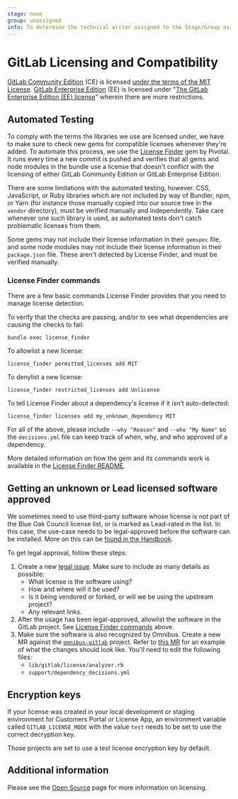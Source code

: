 ```yaml
---
stage: none
group: unassigned
info: To determine the technical writer assigned to the Stage/Group associated with this page, see https://about.gitlab.com/handbook/product/ux/technical-writing/#assignments
---
```


# GitLab Licensing and Compatibility

[GitLab Community Edition](https://gitlab.com/gitlab-org/gitlab-foss/) (CE) is licensed [under the terms of the MIT License](https://gitlab.com/gitlab-org/gitlab-foss/blob/master/LICENSE). [GitLab Enterprise Edition](https://gitlab.com/gitlab-org/gitlab/) (EE) is licensed under "[The GitLab Enterprise Edition (EE) license](https://gitlab.com/gitlab-org/gitlab/-/blob/master/ee/LICENSE)" wherein there are more restrictions.

## Automated Testing

To comply with the terms the libraries we use are licensed under, we have to make sure to check new gems for compatible licenses whenever they're added. To automate this process, we use the [License Finder](https://github.com/pivotal/LicenseFinder) gem by Pivotal. It runs every time a new commit is pushed and verifies that all gems and node modules in the bundle use a license that doesn't conflict with the licensing of either GitLab Community Edition or GitLab Enterprise Edition.

There are some limitations with the automated testing, however. CSS, JavaScript, or Ruby libraries which are not included by way of Bundler, npm, or Yarn (for instance those manually copied into our source tree in the `vendor` directory), must be verified manually and independently. Take care whenever one such library is used, as automated tests don't catch problematic licenses from them.

Some gems may not include their license information in their `gemspec` file, and some node modules may not include their license information in their `package.json` file. These aren't detected by License Finder, and must be verified manually.

### License Finder commands

There are a few basic commands License Finder provides that you need to manage license detection.

To verify that the checks are passing, and/or to see what dependencies are causing the checks to fail:

```shell
bundle exec license_finder
```

To allowlist a new license:

```shell
license_finder permitted_licenses add MIT
```

To denylist a new license:

```shell
license_finder restricted_licenses add Unlicense
```

To tell License Finder about a dependency's license if it isn't auto-detected:

```shell
license_finder licenses add my_unknown_dependency MIT
```

For all of the above, please include `--why "Reason"` and `--who "My Name"` so the `decisions.yml` file can keep track of when, why, and who approved of a dependency.

More detailed information on how the gem and its commands work is available in the [License Finder README](https://github.com/pivotal/LicenseFinder).

## Getting an unknown or Lead licensed software approved

We sometimes need to use third-party software whose license is not part of the Blue Oak Council
license list, or is marked as Lead-rated in the list. In this case, the use-case needs to be
legal-approved before the software can be installed. More on this can be [found in the Handbook](https://about.gitlab.com/handbook/legal/product/#using-open-source-software).

To get legal approval, follow these steps:

1. Create a new [legal issue](https://gitlab.com/gitlab-com/legal-and-compliance/-/issues/new?issuable_template=general-legal-template). Make sure to include as many details as possible:
   - What license is the software using?
   - How and where will it be used?
   - Is it being vendored or forked, or will we be using the upstream project?
   - Any relevant links.
1. After the usage has been legal-approved, allowlist the software in the GitLab project.
   See [License Finder commands](#license-finder-commands) above.
1. Make sure the software is also recognized by Omnibus. Create a new MR against the [`omnibus-gitlab`](https://gitlab.com/gitlab-org/omnibus-gitlab)
   project. Refer to [this MR](https://gitlab.com/gitlab-org/omnibus-gitlab/-/merge_requests/6870)
   for an example of what the changes should look like. You'll need to edit the following files:
   - `lib/gitlab/license/analyzer.rb`
   - `support/dependency_decisions.yml`

## Encryption keys

If your license was created in your local development or staging environment for Customers Portal or License App, an environment variable called `GITLAB_LICENSE_MODE` with the value `test` needs to be set to use the correct decryption key.

Those projects are set to use a test license encryption key by default.

## Additional information

Please see the [Open Source](https://about.gitlab.com/handbook/engineering/open-source/#using-open-source-libraries) page for more information on licensing.
